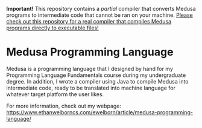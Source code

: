 **Important!** This repository contains a *partial* compiler that converts Medusa programs to intermediate code that cannot be ran on your machine. [Please check out this repository for a real compiler that compiles Medusa programs directly to executable files!](https://github.com/ewelborn/Medusa-Programming-Language-Classic)

# Medusa Programming Language

Medusa is a programming language that I designed by hand for my Programming Language Fundamentals course during my undergraduate degree. In addition, I wrote a compiler using Java to compile Medusa into intermediate code, ready to be translated into machine language for whatever target platform the user likes.

For more information, check out my webpage: https://www.ethanwelborncs.com/ewelborn/article/medusa-programming-language/
